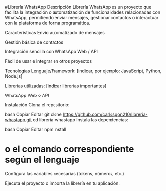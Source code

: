 #Librería WhatsApp
Descripción
Librería WhatsApp es un proyecto que facilita la integración o automatización de funcionalidades relacionadas con WhatsApp, permitiendo enviar mensajes, gestionar contactos o interactuar con la plataforma de forma programática.

Características
Envío automatizado de mensajes

Gestión básica de contactos

Integración sencilla con WhatsApp Web / API

Fácil de usar e integrar en otros proyectos

Tecnologías
Lenguaje/Framework: [indicar, por ejemplo: JavaScript, Python, Node.js]

Librerías utilizadas: [indicar librerías importantes]

WhatsApp Web o API

Instalación
Clona el repositorio:

bash
Copiar
Editar
git clone https://github.com/carlosgon210/libreria-whastapp.git
cd libreria-whastapp
Instala las dependencias:

bash
Copiar
Editar
npm install
# o el comando correspondiente según el lenguaje
Configura las variables necesarias (tokens, números, etc.)

Ejecuta el proyecto o importa la librería en tu aplicación.
